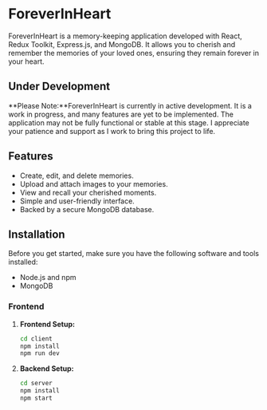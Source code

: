 # ForeverInHeart

ForeverInHeart is a memory-keeping application developed with React, Redux Toolkit, Express.js, and MongoDB. It allows you to cherish and remember the memories of your loved ones, ensuring they remain forever in your heart.

## Under Development

**Please Note:**ForeverInHeart is currently in active development. It is a work in progress, and many features are yet to be implemented. The application may not be fully functional or stable at this stage.
I appreciate your patience and support as I work to bring this project to life.

## Features

- Create, edit, and delete memories.
- Upload and attach images to your memories.
- View and recall your cherished moments.
- Simple and user-friendly interface.
- Backed by a secure MongoDB database.

## Installation

Before you get started, make sure you have the following software and tools installed:

- Node.js and npm
- MongoDB

### Frontend

1. **Frontend Setup:**

   ```bash
   cd client
   npm install
   npm run dev

   ```

2. **Backend Setup:**

   ```bash
   cd server
   npm install
   npm start
   ```
